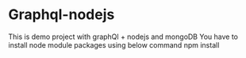 # Graphql-nodejs
This is demo project with graphQl + nodejs and mongoDB
You have to install node module packages using below command
              npm install
